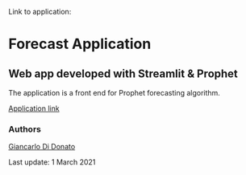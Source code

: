  Link to application: 


 # Forecast Application

## Web app developed with Streamlit & Prophet

The application is a front end for Prophet forecasting algorithm.



[Application link](https://share.streamlit.io/giandata/forecast-app/forecastapp.py)

### Authors
[Giancarlo Di Donato](https://www.linkedin.com/in/giancarlodidonato/)


Last update: 1 March 2021